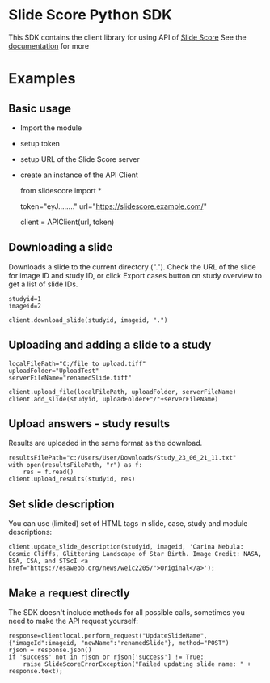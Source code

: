 # Slide Score Python SDK

This SDK contains the client library for using API of [Slide Score](https://www.SlideScore.com)	
See the [documentation](https://www.slidescore.com/docs/api/index.html) for more 

# Examples

## Basic usage

- Import the module
- setup token
- setup URL of the Slide Score server
- create an instance of the API Client

    from slidescore import *


    token="eyJ....<your token>...."
    url="https://slidescore.example.com/"

    client = APIClient(url, token)
    
## Downloading a slide 

Downloads a slide to the current directory ("."). Check the URL of the slide for image ID and study ID, or click Export cases button on study overview to get a list of slide IDs.

    studyid=1
    imageid=2

    client.download_slide(studyid, imageid, ".")


## Uploading and adding a slide to a study

    localFilePath="C:/file_to_upload.tiff"
    uploadFolder="UploadTest"
    serverFileName="renamedSlide.tiff"

    client.upload_file(localFilePath, uploadFolder, serverFileName)
    client.add_slide(studyid, uploadFolder+"/"+serverFileName) 
    
## Upload answers - study results

Results are uploaded in the same format as the download.

    resultsFilePath="c:/Users/User/Downloads/Study_23_06_21_11.txt"
    with open(resultsFilePath, "r") as f:
        res = f.read()
    client.upload_results(studyid, res)


## Set slide description

You can use (limited) set of HTML tags in slide, case, study and module descriptions:

    client.update_slide_description(studyid, imageid, 'Carina Nebula: Cosmic Cliffs, Glittering Landscape of Star Birth. Image Credit: NASA, ESA, CSA, and STScI <a href="https://esawebb.org/news/weic2205/">Original</a>');


## Make a request directly

The SDK doesn't include methods for all possible calls, sometimes you need to make the API request yourself:

    response=clientlocal.perform_request("UpdateSlideName", {"imageId":imageid, "newName":'renamedSlide'}, method="POST")
    rjson = response.json()
    if 'success' not in rjson or rjson['success'] != True:
        raise SlideScoreErrorException("Failed updating slide name: " + response.text);


